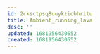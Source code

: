 ```yaml
---
id: 2cksctpsq8uuykziobhritu
title: Ambient_running_lava
desc: ''
updated: 1681956430552
created: 1681956430552
---
```

